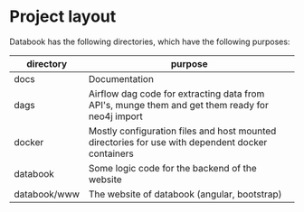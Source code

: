 # Project layout

Databook has the following directories, which have the following purposes:

|directory|purpose|
|---------|-------|
|docs|Documentation|
|dags|Airflow dag code for extracting data from API's, munge them and get them ready for neo4j import|
|docker|Mostly configuration files and host mounted directories for use with dependent docker containers|
|databook|Some logic code for the backend of the website|
|databook/www|The website of databook (angular, bootstrap)|
